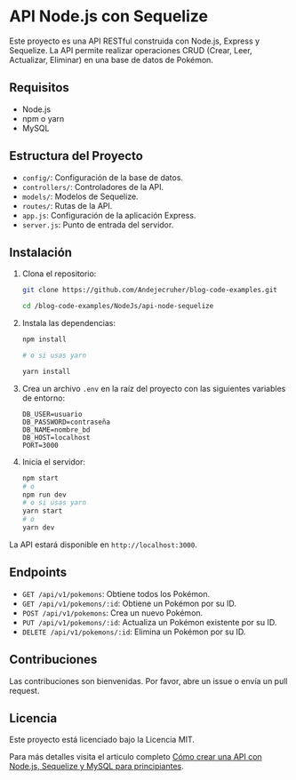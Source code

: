 # API Node.js con Sequelize

Este proyecto es una API RESTful construida con Node.js, Express y Sequelize. La API permite realizar operaciones CRUD (Crear, Leer, Actualizar, Eliminar) en una base de datos de Pokémon.

## Requisitos

- Node.js
- npm o yarn
- MySQL

## Estructura del Proyecto

- `config/`: Configuración de la base de datos.
- `controllers/`: Controladores de la API.
- `models/`: Modelos de Sequelize.
- `routes/`: Rutas de la API.
- `app.js`: Configuración de la aplicación Express.
- `server.js`: Punto de entrada del servidor.


## Instalación

1. Clona el repositorio:
   ```bash
   git clone https://github.com/Andejecruher/blog-code-examples.git
   
   cd /blog-code-examples/NodeJs/api-node-sequelize
    ```

2. Instala las dependencias:
    ```bash
    npm install
    
    # o si usas yarn

    yarn install
    ```

3. Crea un archivo `.env` en la raíz del proyecto con las siguientes variables de entorno:
    
    ```env
    DB_USER=usuario
    DB_PASSWORD=contraseña
    DB_NAME=nombre_bd
    DB_HOST=localhost
    PORT=3000
    ```

4. Inicia el servidor:
    ```bash
    npm start
    # o
    npm run dev
    # o si usas yarn
    yarn start
    # o
    yarn dev
    ```
La API estará disponible en `http://localhost:3000`.

## Endpoints

- `GET /api/v1/pokemons`: Obtiene todos los Pokémon.
- `GET /api/v1/pokemons/:id`: Obtiene un Pokémon por su ID.
- `POST /api/v1/pokemons`: Crea un nuevo Pokémon.
- `PUT /api/v1/pokemons/:id`: Actualiza un Pokémon existente por su ID.
- `DELETE /api/v1/pokemons/:id`: Elimina un Pokémon por su ID.

## Contribuciones

Las contribuciones son bienvenidas. Por favor, abre un issue o envía un pull request.

## Licencia

Este proyecto está licenciado bajo la Licencia MIT.

Para más detalles visita el articulo completo [Cómo crear una API con Node.js, Sequelize y MySQL para principiantes](https://andejecruher.com/blog/crea-una-api-restful-con-nodejs-sequelize-y-mariadb).
